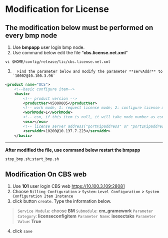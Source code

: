 # Modification for License



## The modification below must be performed on every bmp node

1. Use **bmpapp** user login bmp node.
2. Use command below edit the file “**cbs.license.net.xml**”

```shell
vi $HOME/config/release/lic/cbs.license.net.xml
```

3.       Find the parameter below and modify the parameter **servAddr** to `10002@10.100.3.96`

```xml
<product name="OCS">
    <!--basic configure item-->
    <basic>
        <!-- product version -->
        <productVer>V500R005</productVer>
        <!-- work mode, 1: request license mode; 2: configure license mode -->
        <workMode>1</workMode>
        <!-- esn, if this item is null, it will take node number as esn. -->
        <esn></esn>
        <!-- license server address("port@ipaddress" or "port1@ipaddress1;port2@ipaddress2", only support IPV4) -->
        <servAddr>10200@10.137.7.223</servAddr>
    </basic>
```

---

**After modified the file, use command below restart the bmpapp**

```shell
stop_bmp.sh;start_bmp.sh
```



## Modification On CBS web

1. Use **101** user login CBS web <https://10.100.3.109:28081>
2. Choose `Billing Configuration` > `System-Level Configuration` > `System Configuration Item Instance`
3. click button `create`. Type the information below.

> `Service Module`: choose **BM**
> `Submodule`: **cm_gramework**
> `Parameter Category`: **licenseconfigitem**
> `Parameter Name`: **isexectaks**
> `Parameter Value`: **True**

4. click `save`

